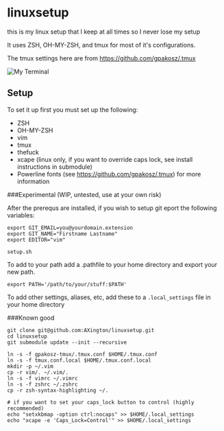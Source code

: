 # linuxsetup
this is my linux setup that I keep at all times so I never lose my setup

It uses ZSH, OH-MY-ZSH, and tmux for most of it's configurations.

The tmux settings here are from https://github.com/gpakosz/.tmux

![My Terminal](https://github.com/AXington/linuxsetup/blob/master/img/screenshot.png)

## Setup
To set it up first you must set up the following:

* ZSH
* OH-MY-ZSH
* vim
* tmux
* thefuck
* xcape (linux only, if you want to override caps lock, see install instructions in submodule)
* Powerline fonts (see https://github.com/gpakosz/.tmux) for more information

###Experimental (WIP, untested, use at your own risk)

After the prerequs are installed, if you wish to setup git eport the following variables:

```
export GIT_EMAIL=you@yourdomain.extension
export GIT_NAME="Firstname Lastname"
export EDITOR="vim"
```

`setup.sh`

To add to your path add a .pathfile to your home directory and export your new path.

`export PATH='/path/to/your/stuff:$PATH'`

To add other settings, aliases, etc, add these to a `.local_settings` file in your home directory

###Known good

```
git clone git@github.com:AXington/linuxsetup.git
cd linuxsetup
git submodule update --init --recursive

ln -s -f gpakosz-tmux/.tmux.conf $HOME/.tmux.conf
ln -s -f tmux.conf.local $HOME/.tmux.conf.local
mkdir -p ~/.vim
cp -r vim/. ~/.vim/.
ln -s -f vimrc ~/.vimrc
ln -s -f zshrc ~/.zshrc
cp -r zsh-syntax-highlighting ~/.

# if you want to set your caps_lock button to control (highly recommended)
echo "setxkbmap -option ctrl:nocaps" >> $HOME/.local_settings
echo "xcape -e 'Caps_Lock=Control'" >> $HOME/.local_settings
```

